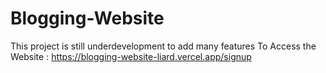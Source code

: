 # Blogging-Website
This project is still underdevelopment to add many features
To Access the Website : https://blogging-website-liard.vercel.app/signup
